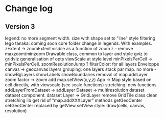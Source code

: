 # Change log

## Version 3

legend: no more segment width. size with shape set to "line"
style filtering
lego tanaka: coming soon
core folder
change in legends. With examples.
zExtent -> zoomExtent
visible as a function of zoom z - remove maxzoom/minzoom
Drawable class, common to layer and style
gviz to gridviz
generalisation of opts
viewScale at style level
minPixelsPerCell -> minPixelsPerCell. zoomResolutionJump ?
filterColor: for all layers
Enveloppe
canvas -> geocanvas
layers grouping: one layers stack par map. no more - showBgLayers showLabels showBoundaries
removal of map.addLayer
zoom factor -> zoom
add map.setView(x,y,z)
App -> Map
style based on cell directly, with viewscale (see scale functions)
stretching: new functions
addLayerFromDataset -> addLayer
Dataset -> multiresolution dataset
dataset component: dataset
Layer -> GridLayer
remove GridTile class
clean stretching lib
get rid of "map.addXXXLayer" methods
getGeoCenter setGeoCenter replaced by getView setView
style: draw(cells, canvas, resolution)
